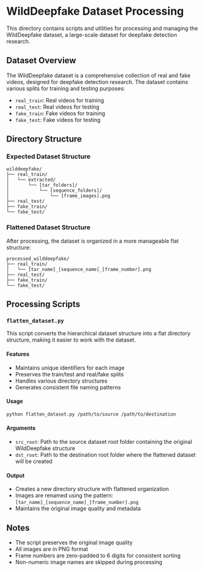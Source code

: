 # WildDeepfake Dataset Processing

This directory contains scripts and utilities for processing and managing the WildDeepfake dataset, a large-scale dataset for deepfake detection research.

## Dataset Overview

The WildDeepfake dataset is a comprehensive collection of real and fake videos, designed for deepfake detection research. The dataset contains various splits for training and testing purposes:

- `real_train`: Real videos for training
- `real_test`: Real videos for testing
- `fake_train`: Fake videos for training
- `fake_test`: Fake videos for testing

## Directory Structure

### Expected Dataset Structure
```
wilddeepfake/
├── real_train/
│   └── extracted/
│       └── [tar_folders]/
│           └── [sequence_folders]/
│               └── [frame_images].png
├── real_test/
├── fake_train/
└── fake_test/
```

### Flattened Dataset Structure
After processing, the dataset is organized in a more manageable flat structure:
```
processed_wilddeepfake/
├── real_train/
│   └── [tar_name]_[sequence_name]_[frame_number].png
├── real_test/
├── fake_train/
└── fake_test/
```

## Processing Scripts

### `flatten_dataset.py`

This script converts the hierarchical dataset structure into a flat directory structure, making it easier to work with the dataset.

#### Features
- Maintains unique identifiers for each image
- Preserves the train/test and real/fake splits
- Handles various directory structures
- Generates consistent file naming patterns

#### Usage
```bash
python flatten_dataset.py /path/to/source /path/to/destination
```

#### Arguments
- `src_root`: Path to the source dataset root folder containing the original WildDeepfake structure
- `dst_root`: Path to the destination root folder where the flattened dataset will be created

#### Output
- Creates a new directory structure with flattened organization
- Images are renamed using the pattern: `[tar_name]_[sequence_name]_[frame_number].png`
- Maintains the original image quality and metadata

## Notes

- The script preserves the original image quality
- All images are in PNG format
- Frame numbers are zero-padded to 6 digits for consistent sorting
- Non-numeric image names are skipped during processing